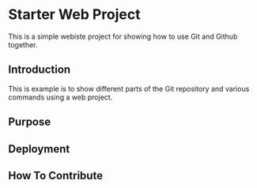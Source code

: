 # Starter Web Project

This is a simple webiste project for
showing how to use Git and Github together.

## Introduction

This is example is to show different parts
of the Git repository and various commands
using a web project.

## Purpose

## Deployment

## How To Contribute